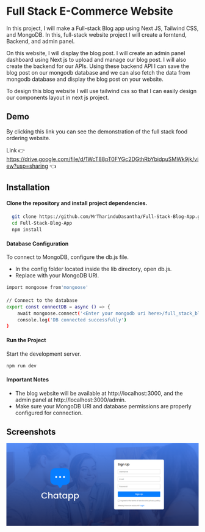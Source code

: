 # Full Stack E-Commerce Website

In this project, I will make a Full-stack Blog app using Next JS, Tailwind CSS, and MongoDB. In this, full-stack website project I will create a forntend, Backend, and admin panel. 

On this website, I will display the blog post. I will create an admin panel dashboard using Next js to upload and manage our blog post. I will also create the backend for our APIs. Using these backend API I can save the blog post on our mongodb database and we can also fetch the data from mongodb database and display the blog post on your website.

To design this blog website I will use tailwind css so that I can easily design our components layout in next js project.
## Demo

By clicking this link you can see the demonstration of the full stack food ordering website.

Link 👉 https://drive.google.com/file/d/1WcT88pT0FYGc2DGthRbYbidpuSMWk9jk/view?usp=sharing 👈


## Installation

#### Clone the repository and install project dependencies.
```bash
  git clone https://github.com/MrTharinduDasantha/Full-Stack-Blog-App.git
  cd Full-Stack-Blog-App
  npm install
```
#### Database Configuration
To connect to MongoDB, configure the db.js file.
- In the config folder located inside the lib directory, open db.js.
- Replace <Enter your mongodb uri here> with your MongoDB URI.
```bash
import mongoose from'mongoose'

// Connect to the database
export const connectDB = async () => {
    await mongoose.connect('<Enter your mongodb uri here>/full_stack_blog_website_db')
    console.log('DB connected successfully')
}
```
#### Run the Project
Start the development server.
```bash
npm run dev
```
#### Important Notes
- The blog website will be available at http://localhost:3000, and the admin panel at http://localhost:3000/admin.
- Make sure your MongoDB URI and database permissions are properly configured for connection.


## Screenshots

![image alt](https://github.com/MrTharinduDasantha/Full-Stack-Real-Time-Chat-App/blob/dfb60fd417d424326a8e23f22569556cc62b551c/Img%20-%201.png)
